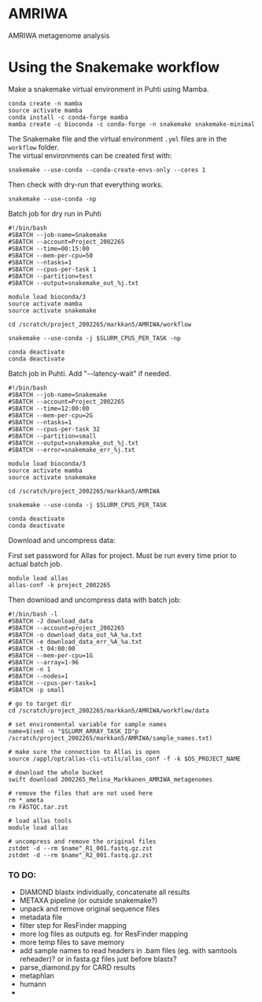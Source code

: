 # AMRIWA
AMRIWA metagenome analysis

# Using the Snakemake workflow

Make a snakemake virtual environment in Puhti using Mamba.
```
conda create -n mamba
source activate mamba
conda install -c conda-forge mamba
mamba create -c bioconda -c conda-forge -n snakemake snakemake-minimal
```

The Snakemake file and the virtual environment `.yml` files are in the `workflow` folder.  
The virtual environments can be created first with:
```
snakemake --use-conda --conda-create-envs-only --cores 1
```

Then check with dry-run that everything works.
```
snakemake --use-conda -np
```
Batch job for dry run in Puhti
```
#!/bin/bash
#SBATCH --job-name=Snakemake
#SBATCH --account=Project_2002265
#SBATCH --time=00:15:00
#SBATCH --mem-per-cpu=50
#SBATCH --ntasks=1
#SBATCH --cpus-per-task 1
#SBATCH --partition=test
#SBATCH --output=snakemake_out_%j.txt

module load bioconda/3
source activate mamba
source activate snakemake

cd /scratch/project_2002265/markkan5/AMRIWA/workflow

snakemake --use-conda -j $SLURM_CPUS_PER_TASK -np

conda deactivate
conda deactivate
```

Batch job in Puhti. Add "--latency-wait" if needed.

```
#!/bin/bash
#SBATCH --job-name=Snakemake
#SBATCH --account=Project_2002265
#SBATCH --time=12:00:00
#SBATCH --mem-per-cpu=2G
#SBATCH --ntasks=1
#SBATCH --cpus-per-task 32
#SBATCH --partition=small
#SBATCH --output=snakemake_out_%j.txt
#SBATCH --error=snakemake_err_%j.txt

module load bioconda/3
source activate mamba
source activate snakemake

cd /scratch/project_2002265/markkan5/AMRIWA

snakemake --use-conda -j $SLURM_CPUS_PER_TASK

conda deactivate
conda deactivate
```
Download and uncompress data:

First set password for Allas for project. Must be run every time prior to actual batch job.
```
module load allas
allas-conf -k project_2002265
```

Then download and uncompress data with batch job:
```
#!/bin/bash -l
#SBATCH -J download_data
#SBATCH --account=project_2002265
#SBATCH -o download_data_out_%A_%a.txt
#SBATCH -e download_data_err_%A_%a.txt
#SBATCH -t 04:00:00
#SBATCH --mem-per-cpu=1G
#SBATCH --array=1-96
#SBATCH -n 1
#SBATCH --nodes=1
#SBATCH --cpus-per-task=1
#SBATCH -p small

# go to target dir
cd /scratch/project_2002265/markkan5/AMRIWA/workflow/data

# set environmental variable for sample names
name=$(sed -n "$SLURM_ARRAY_TASK_ID"p /scratch/project_2002265/markkan5/AMRIWA/sample_names.txt)

# make sure the connection to Allas is open
source /appl/opt/allas-cli-utils/allas_conf -f -k $OS_PROJECT_NAME

# download the whole bucket
swift download 2002265_Melina_Markkanen_AMRIWA_metagenomes

# remove the files that are not used here
rm *_ameta
rm FASTQC.tar.zst

# load allas tools
module load allas

# uncompress and remove the original files
zstdmt -d --rm $name"_R1_001.fastq.gz.zst
zstdmt -d --rm $name"_R2_001.fastq.gz.zst
```

### TO DO:

- DIAMOND blastx individually, concatenate all results
- METAXA pipeline (or outside snakemake?)
- unpack and remove original sequence files
- metadata file
- filter step for ResFinder mapping
- more log files as outputs eg. for ResFinder mapping
- more temp files to save memory
- add sample names to read headers in .bam files (eg. with samtools reheader)?
  or in fasta.gz files just before blastx?
- parse_diamond.py for CARD results
- metaphlan
- humann
-
